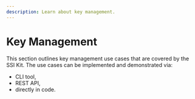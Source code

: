 ```yaml
---
description: Learn about key management.
---
```


# Key Management

This section outlines key management use cases that are covered by the SSI Kit. The use cases can be implemented and demonstrated via:

* CLI tool,
* REST API,
* directly in code.

##

